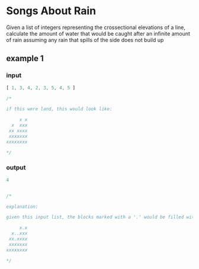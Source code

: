 # Songs About Rain

Given a list of integers representing the crossectional elevations of a line,
calculate the amount of water that would be caught after an infinite amount of
rain assuming any rain that spills of the side does not build up


## example 1

### input
```javascript
[ 1, 3, 4, 2, 3, 5, 4, 5 ]

/*

if this were land, this would look like:

     x x
  x  xxx
 xx xxxx
 xxxxxxx
xxxxxxxx

*/
```

### output
```javascript
4


/*

explanation:

given this input list, the blocks marked with a '.' would be filled with water

     x.x
  x..xxx
 xx.xxxx
 xxxxxxx
xxxxxxxx

*/
```
